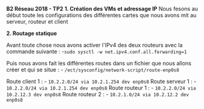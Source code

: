 **B2 Réseau 2018 - TP2**
**1. Création des VMs et adressage IP**
Nous fesons au début toute les configurations des différentes cartes que nous avons mit au serveur, routeur et client

**2. Routage statique**

Avant toute chose nous avons activer l'IPv4 des deux routeurs avec la commande suivante :
    -```sudo sysctl -w net.ipv4.conf.all.forwarding=1```

Puis nous avons fait les diffèrentes routes dans un fichier que nous allons créer et qui se situe :
    - ``/ect/sysconfig/network-script/route-enp0s8``
    
Route client 1 :
    - ``10.2.2.0/24 via 10.2.1.254 dev enp0s8``
Route serveur 1 :
    - ``10.2.2.0/24 via 10.2.1.254 dev enp0s8``
Route routeur 1 :
    - ``10.2.2.0/24 via 10.2.12.3 dev enp0s8``
Route routeur 2 :
    - ``10.2.1.0/24 via 10.2.12.2 dev enp0s8``


